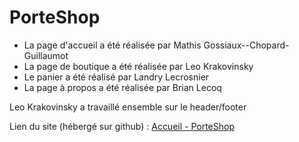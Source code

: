 # PorteShop

- La page d'accueil a été réalisée par Mathis Gossiaux--Chopard-Guillaumot
- La page de boutique a été réalisée par Leo Krakovinsky
- Le panier a été réalisé par Landry Lecrosnier
- La page à propos a été réalisée par Brian Lecoq

Leo Krakovinsky a travaillé ensemble sur le header/footer

Lien du site (hébergé sur github) : [Accueil - PorteShop](https://shadowlrsp.github.io/index.html)
